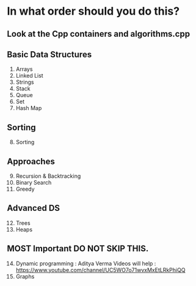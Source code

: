 # In what order should you do this?

## Look at the Cpp containers and algorithms.cpp

## Basic Data Structures
1. Arrays
2. Linked List
3. Strings
4. Stack
5. Queue
6. Set
7. Hash Map

## Sorting

8. Sorting

## Approaches

9. Recursion & Backtracking
10. Binary Search
11. Greedy

## Advanced DS 

12. Trees
13. Heaps

## MOST Important DO NOT SKIP THIS.

14. Dynamic programming : Aditya Verma Videos will help : https://www.youtube.com/channel/UC5WO7o71wvxMxEtLRkPhiQQ
15. Graphs

